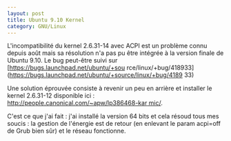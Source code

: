 ```yaml
---
layout: post
title: Ubuntu 9.10 Kernel
category: GNU/Linux
---
```


L'incompatibilité du kernel 2.6.31-14 avec ACPI est un problème connu depuis
août mais sa résolution n'a pas pu être intégrée à la version finale de
Ubuntu 9.10. <!-- more --> Le bug peut-être suivi sur [https://bugs.launchpad.net/ubuntu/+sou
rce/linux/+bug/418933](https://bugs.launchpad.net/ubuntu/+source/linux/+bug/4189
33)

Une solution éprouvée consiste à revenir un peu en arrière et installer le
kernel 2.6.31-12 disponible ici : [http://people.canonical.com/~apw/lp386468-kar
mic/](http://people.canonical.com/%7Eapw/lp386468-karmic/).

C'est ce que j'ai fait : j'ai installé la version 64 bits et cela résoud tous
mes soucis : la gestion de l'énergie est de retour (en enlevant le param
acpi=off de Grub bien sûr) et le réseau fonctionne.